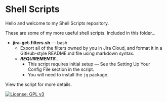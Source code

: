 # Shell Scripts

Hello and welcome to my Shell Scripts repository.

These are some of my more useful shell scripts.  Included in this folder...

- **jira-get-filters.sh** — bash
  - Export all of the filters owned by you in Jira Cloud, and format it in a GitHub-style README.md file using markdown syntax.
  - **_REQUIREMENTS_**...
    - This script requires initial setup — See the Setting Up Your Config File section in the script.
    - You will need to install the `jq` package.

View the script for more details.

[![License: GPL v3](https://img.shields.io/badge/License-GPLv3-blue.svg)](https://www.gnu.org/licenses/gpl-3.0)
